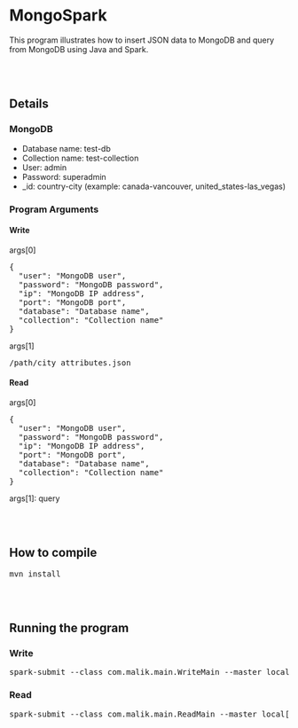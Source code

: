 # MongoSpark
This program illustrates how to insert JSON data to MongoDB and query from MongoDB using Java and Spark.

<br />
<br />

## Details
### MongoDB
* Database name: test-db
* Collection name: test-collection
* User: admin
* Password: superadmin
* _id: country-city (example: canada-vancouver, united_states-las_vegas)

### Program Arguments
#### Write
args[0]
<pre>
{
  "user": "MongoDB user",
  "password": "MongoDB password",
  "ip": "MongoDB IP address",
  "port": "MongoDB port",
  "database": "Database name",
  "collection": "Collection name"
}
</pre>

args[1]
<pre>/path/city_attributes.json</pre>

#### Read

args[0]
<pre>
{
  "user": "MongoDB user",
  "password": "MongoDB password",
  "ip": "MongoDB IP address",
  "port": "MongoDB port",
  "database": "Database name",
  "collection": "Collection name"
}
</pre>

args[1]: query

<br />
<br />

## How to compile
<pre>mvn install</pre>

<br />
<br />

## Running the program
### Write
<pre>
spark-submit --class com.malik.main.WriteMain --master local[2] malik/engine/MongoSpark-1.0-SNAPSHOT-jar-with-dependencies.jar '{"user":"admin","password":"superadmin","ip":"192.168.20.99","port":"27017","database":"test-db","collection":"test-collection"}' '/home/malik/data/city_attributes.json'
</pre>

### Read
<pre>
spark-submit --class com.malik.main.ReadMain --master local[2] malik/engine/MongoSpark-1.0-SNAPSHOT-jar-with-dependencies.jar '{"user":"admin","password":"superadmin","ip":"192.168.20.99","port":"27017","database":"test-db","collection":"test-collection"}' '{ $match: { country: "Canada" } }'
</pre>
